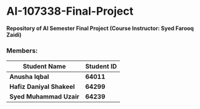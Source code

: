 # AI-107338-Final-Project
**Repository of AI Semester Final Project (Course Instructor: Syed Farooq Zaidi)**


### Members:
Student Name | Student ID
------------ | -------------
**Anusha Iqbal** | **64011**
**Hafiz Daniyal Shakeel** | **64299**
**Syed Muhammad Uzair** | **64239**
